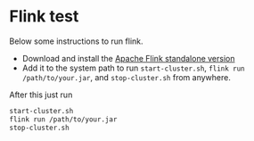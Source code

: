 # Flink test

Below some instructions to run flink.

- Download and install the [Apache Flink standalone version](https://flink.apache.org/downloads/)
- Add it to the system path to run ```start-cluster.sh```, ```flink run /path/to/your.jar```, and ```stop-cluster.sh``` from anywhere.

After this just run
```bash
start-cluster.sh 
flink run /path/to/your.jar
stop-cluster.sh
```